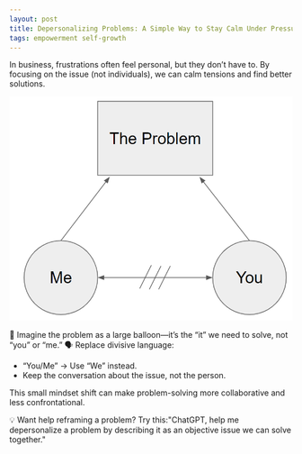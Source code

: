 ```yaml
---
layout: post
title: Depersonalizing Problems: A Simple Way to Stay Calm Under Pressure
tags: empowerment self-growth 
---
```

In business, frustrations often feel personal, but they don’t have to. By focusing on the issue (not individuals), we can calm tensions and find better solutions.

![Depersonalizing flow](https://github.com/pperrinn/aboutme/blob/main/assets/img/depersonalizing-flow.png)

🧩 Imagine the problem as a large balloon—it’s the “it” we need to solve, not “you” or “me.” 🗣️ Replace divisive language:

* “You/Me” → Use “We” instead.
* Keep the conversation about the issue, not the person.

This small mindset shift can make problem-solving more collaborative and less confrontational.

💡 Want help reframing a problem? Try this:"ChatGPT, help me depersonalize a problem by describing it as an objective issue we can solve together."
